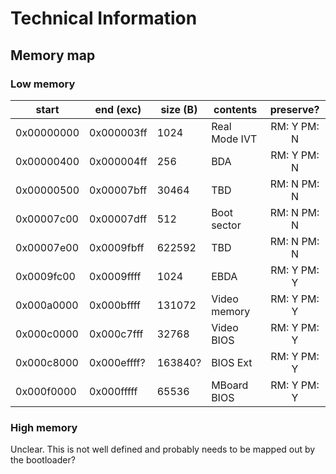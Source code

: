 # Technical Information

## Memory map

### Low memory

|start     |end (exc)  |size (B)|contents     |preserve?  |
|----------|-----------|--------|-------------|:---------:|
|0x00000000|0x000003ff |1024    |Real Mode IVT|RM: Y PM: N|
|0x00000400|0x000004ff |256     |BDA          |RM: Y PM: N|
|0x00000500|0x00007bff |30464   |TBD          |RM: N PM: N|
|0x00007c00|0x00007dff |512     |Boot sector  |RM: N PM: N|
|0x00007e00|0x0009fbff |622592  |TBD          |RM: N PM: N|
|0x0009fc00|0x0009ffff |1024    |EBDA         |RM: Y PM: Y|
|0x000a0000|0x000bffff |131072  |Video memory |RM: Y PM: Y|
|0x000c0000|0x000c7fff |32768   |Video BIOS   |RM: Y PM: Y|
|0x000c8000|0x000effff?|163840? |BIOS Ext     |RM: Y PM: Y|
|0x000f0000|0x000fffff |65536   |MBoard BIOS  |RM: Y PM: Y|

### High memory

Unclear. This is not well defined and probably needs to be mapped out by the bootloader?
